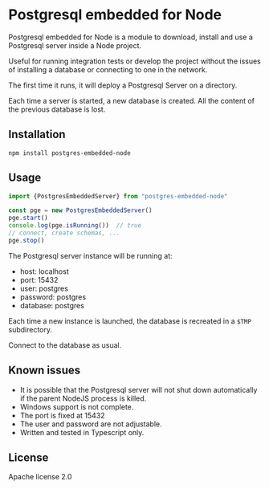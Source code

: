 # Postgresql embedded for Node

Postgresql embedded for Node is a
module to download, install and use a
Postgresql server inside a Node
project.

Useful for running integration tests
or develop the project without the
issues of installing a database or
connecting to one in the network.

The first time it runs, it will
deploy a Postgresql Server on a directory.

Each time a server is started, a new
database is created. All the content of the
previous database is lost.

## Installation

```commandline
npm install postgres-embedded-node
```

## Usage
```Typescript
import {PostgresEmbeddedServer} from "postgres-embedded-node"

const pge = new PostgresEmbeddedServer()
pge.start()
console.log(pge.isRunning())  // true
// connect, create schemas, ...
pge.stop()
```

The Postgresql server instance
will be running at:

* host: localhost
* port: 15432
* user: postgres
* password: postgres
* database: postgres

Each time a new instance is launched,
the database is recreated in a `$TMP`
subdirectory.

Connect to the database as usual.


## Known issues

* It is possible that the Postgresql server will not shut down automatically if the parent NodeJS process is killed.
* Windows support is not complete.
* The port is fixed at 15432
* The user and password are not adjustable.
* Written and tested in Typescript only.


## License

Apache license 2.0